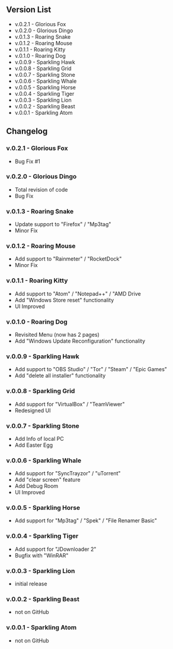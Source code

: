 ## Version List
 - v.0.2.1 - Glorious Fox
 - v.0.2.0 - Glorious Dingo
 - v.0.1.3 - Roaring Snake
 - v.0.1.2 - Roaring Mouse
 - v.0.1.1 - Roaring Kitty
 - v.0.1.0 - Roaring Dog
 - v.0.0.9 - Sparkling Hawk
 - v.0.0.8 - Sparkling Grid
 - v.0.0.7 - Sparkling Stone
 - v.0.0.6 - Sparkling Whale
 - v.0.0.5 - Sparkling Horse
 - v.0.0.4 - Sparkling Tiger
 - v.0.0.3 - Sparkling Lion
 - v.0.0.2 - Sparkling Beast
 - v.0.0.1 - Sparkling Atom

## Changelog
### v.0.2.1 - Glorious Fox
+ Bug Fix #1

### v.0.2.0 - Glorious Dingo
+ Total revision of code
+ Bug Fix

### v.0.1.3 - Roaring Snake
+ Update support to "Firefox" / "Mp3tag"
+ Minor Fix

### v.0.1.2 - Roaring Mouse
+ Add support to "Rainmeter" / "RocketDock"
+ Minor Fix

### v.0.1.1 - Roaring Kitty
+ Add support to "Atom" / "Notepad++" / "AMD Drive
+ Add "Windows Store reset" functionality
+ UI Improved

### v.0.1.0 - Roaring Dog
+ Revisited Menu (now has 2 pages)
+ Add "Windows Update Reconfiguration" functionality

### v.0.0.9 - Sparkling Hawk
+ Add support to "OBS Studio" / "Tor" / "Steam" / "Epic Games"
+ Add "delete all installer" functionality

### v.0.0.8 - Sparkling Grid
+ Add support for "VirtualBox" / "TeamViewer"
+ Redesigned UI

### v.0.0.7 - Sparkling Stone
+ Add Info of local PC
+ Add Easter Egg

### v.0.0.6 - Sparkling Whale
+ Add support for "SyncTrayzor" / "uTorrent"
+ Add "clear screen" feature
+ Add Debug Room
+ UI Improved

### v.0.0.5 - Sparkling Horse
+ Add support for "Mp3tag" / "Spek" / "File Renamer Basic"

### v.0.0.4 - Sparkling Tiger
+ Add support for "JDownloader 2"
+ Bugfix with "WinRAR"

### v.0.0.3 - Sparkling Lion
+ initial release

### v.0.0.2 - Sparkling Beast
- not on GitHub

### v.0.0.1 - Sparkling Atom
- not on GitHub
